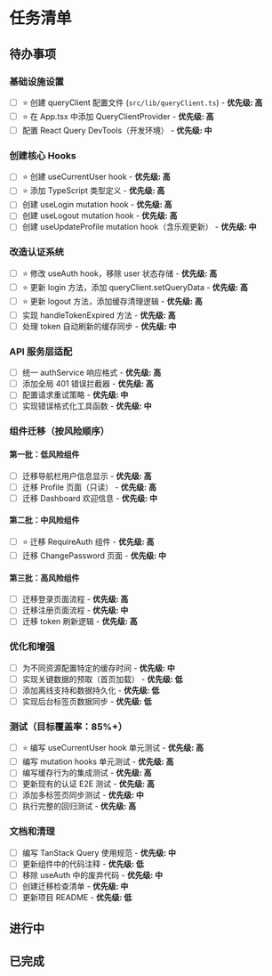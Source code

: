 # 任务清单

## 待办事项

### 基础设施设置
- [ ] ⭐ 创建 queryClient 配置文件 (`src/lib/queryClient.ts`) - **优先级: 高**
- [ ] ⭐ 在 App.tsx 中添加 QueryClientProvider - **优先级: 高**
- [ ] 配置 React Query DevTools（开发环境） - **优先级: 中**

### 创建核心 Hooks
- [ ] ⭐ 创建 useCurrentUser hook - **优先级: 高**
- [ ] ⭐ 添加 TypeScript 类型定义 - **优先级: 高**
- [ ] 创建 useLogin mutation hook - **优先级: 高**
- [ ] 创建 useLogout mutation hook - **优先级: 高**
- [ ] 创建 useUpdateProfile mutation hook（含乐观更新） - **优先级: 中**

### 改造认证系统
- [ ] ⭐ 修改 useAuth hook，移除 user 状态存储 - **优先级: 高**
- [ ] ⭐ 更新 login 方法，添加 queryClient.setQueryData - **优先级: 高**
- [ ] ⭐ 更新 logout 方法，添加缓存清理逻辑 - **优先级: 高**
- [ ] 实现 handleTokenExpired 方法 - **优先级: 高**
- [ ] 处理 token 自动刷新的缓存同步 - **优先级: 中**

### API 服务层适配
- [ ] 统一 authService 响应格式 - **优先级: 高**
- [ ] 添加全局 401 错误拦截器 - **优先级: 高**
- [ ] 配置请求重试策略 - **优先级: 中**
- [ ] 实现错误格式化工具函数 - **优先级: 中**

### 组件迁移（按风险顺序）
#### 第一批：低风险组件
- [ ] 迁移导航栏用户信息显示 - **优先级: 高**
- [ ] 迁移 Profile 页面（只读） - **优先级: 高**
- [ ] 迁移 Dashboard 欢迎信息 - **优先级: 中**

#### 第二批：中风险组件
- [ ] ⭐ 迁移 RequireAuth 组件 - **优先级: 高**
- [ ] 迁移 ChangePassword 页面 - **优先级: 中**

#### 第三批：高风险组件
- [ ] 迁移登录页面流程 - **优先级: 高**
- [ ] 迁移注册页面流程 - **优先级: 中**
- [ ] 迁移 token 刷新逻辑 - **优先级: 高**

### 优化和增强
- [ ] 为不同资源配置特定的缓存时间 - **优先级: 中**
- [ ] 实现关键数据的预取（首页加载） - **优先级: 低**
- [ ] 添加离线支持和数据持久化 - **优先级: 低**
- [ ] 实现后台标签页数据同步 - **优先级: 低**

### 测试（目标覆盖率：85%+）
- [ ] ⭐ 编写 useCurrentUser hook 单元测试 - **优先级: 高**
- [ ] 编写 mutation hooks 单元测试 - **优先级: 高**
- [ ] 编写缓存行为的集成测试 - **优先级: 高**
- [ ] 更新现有的认证 E2E 测试 - **优先级: 高**
- [ ] 添加多标签页同步测试 - **优先级: 中**
- [ ] 执行完整的回归测试 - **优先级: 高**

### 文档和清理
- [ ] 编写 TanStack Query 使用规范 - **优先级: 中**
- [ ] 更新组件中的代码注释 - **优先级: 低**
- [ ] 移除 useAuth 中的废弃代码 - **优先级: 中**
- [ ] 创建迁移检查清单 - **优先级: 中**
- [ ] 更新项目 README - **优先级: 低**

## 进行中

## 已完成